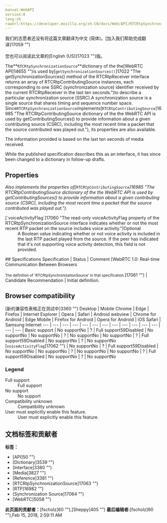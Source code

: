```yaml
---
manual:WebAPI
version:0
lang:zh
rawUrl:https://developer.mozilla.org/zh-CN/docs/Web/API/RTCRtpSynchronizationSource
---
```




<bdi>我们的志愿者还没有将这篇文章翻译为<bdi>中文 (简体)</bdi>。[加入我们帮助完成翻译]17059 "")<br></br>您也可以阅读此文章的[English (US)]17023 "")版。</bdi>






The**`RTCRtpSynchronizationSource`**dictionary of the the[WebRTC API]14655 "")is used by[`getSynchronizationSources()`]17022 "The getSynchronizationSources() method of the RTCRtpReceiver interface returns an array of RTCRtpContributingSource instances, each corresponding to one SSRC (synchronization source) identifier received by the current RTCRtpReceiver in the last ten seconds.")to describe a particular synchronization source (SSRC).A synchronization source is a single source that shares timing and sequence number space. Since`RTCRtpSynchronizationSource`implements[`RTCRtpContributingSource`]16985 "The RTCRtpContributingSource dictionary of the the WebRTC API is used by getContributingSources() to provide information about a given contributing source (CSRC), including the most recent time a packet that the source contributed was played out."), its properties are also available.



The information provided is based on the last ten seconds of media received.



While the published specification describes this as an interface, it has since been changed to a dictionary in follow-up drafts.



## Properties<a name="Properties"></a>


<em>Also implements the properties of[`RTCRtpContributingSource`]16985 "The RTCRtpContributingSource dictionary of the the WebRTC API is used by getContributingSources() to provide information about a given contributing source (CSRC), including the most recent time a packet that the source contributed was played out.").</em>

<dl><dt>[`voiceActivityFlag`]17060 "The read-only voiceActivityFlag property of the RTCRtpSynchronizationSource interface indicates whether or not the most recent RTP packet on the source includes voice activity.")Optional</dt><dd>A Boolean value indicating whether or not voice activity is included in the last RTP packet played from the source. If the peer has indicated that it&#39;s not supporting voice activity detection, this field is not provided.</dd></dl>
## Specifications<a name="Specifications"></a>
Specification | Status | Comment 
[WebRTC 1.0: Real-time Communication Between Browsers<br></br><small>The definition of &#39;RTCRtpSynchronizationSource&#39; in that specification.</small>]17061 "") | Candidate Recommendation | Initial definition. 


## Browser compatibility<a name="Browser_compatibility"></a>
[新的兼容性表格正在测试中<i></i>]3360 "")
<abbr>Desktop<i></i></abbr> | <abbr>Mobile<i></i></abbr> 
<abbr>Chrome<i></i></abbr> | <abbr>Edge<i></i></abbr> | <abbr>Firefox<i></i></abbr> | <abbr>Internet Explorer<i></i></abbr> | <abbr>Opera<i></i></abbr> | <abbr>Safari<i></i></abbr> | <abbr>Android webview<i></i></abbr> | <abbr>Chrome for Android<i></i></abbr> | <abbr>Edge Mobile<i></i></abbr> | <abbr>Firefox for Android<i></i></abbr> | <abbr>Opera for Android<i></i></abbr> | <abbr>iOS Safari<i></i></abbr> | <abbr>Samsung Internet<i></i></abbr> 
 ---  |  ---  |  ---  |  ---  |  ---  |  ---  |  ---  |  ---  |  ---  |  ---  |  ---  |  ---  |  ---  |  ---  | 
Basic support | <abbr>No support</abbr>No | <abbr>?</abbr> | <abbr>Full support</abbr>59<abbr>Disabled<i></i></abbr> | <abbr>No support</abbr>No | <abbr>No support</abbr>No | <abbr>?</abbr> | <abbr>No support</abbr>No | <abbr>No support</abbr>No | <abbr>?</abbr> | <abbr>Full support</abbr>59<abbr>Disabled<i></i></abbr> | <abbr>No support</abbr>No | <abbr>?</abbr> | <abbr>No support</abbr>No 
[`voiceActivityFlag`]17062 "") | <abbr>No support</abbr>No | <abbr>?</abbr> | <abbr>Full support</abbr>59<abbr>Disabled<i></i></abbr> | <abbr>No support</abbr>No | <abbr>No support</abbr>No | <abbr>?</abbr> | <abbr>No support</abbr>No | <abbr>No support</abbr>No | <abbr>?</abbr> | <abbr>Full support</abbr>59<abbr>Disabled<i></i></abbr> | <abbr>No support</abbr>No | <abbr>?</abbr> | <abbr>No support</abbr>No 


### Legend<a name="Legend"></a>
<dl><dt><abbr>Full support</abbr></dt><dd>Full support</dd><dt><abbr>No support</abbr></dt><dd>No support</dd><dt><abbr>Compatibility unknown</abbr></dt><dd>Compatibility unknown</dd><dt><abbr>User must explicitly enable this feature.<i></i></abbr></dt><dd>User must explicitly enable this feature.</dd></dl>




## 文档标签和贡献者
**标签：**
* [API]50 "")
* [Dictionary]3539 "")
* [Interface]3380 "")
* [Media]3827 "")
* [Reference]3381 "")
* [RTCRtpSynchronizationSource]17063 "")
* [RTP]16982 "")
* [Synchronization Source]17064 "")
* [WebRTC]5058 "")

**此页面的贡献者：**[fscholz]60 ""),[Sheppy]405 "")
**最后编辑者:**[fscholz]60 ""),<time>Feb 15, 2018, 2:59:11 AM</time>


